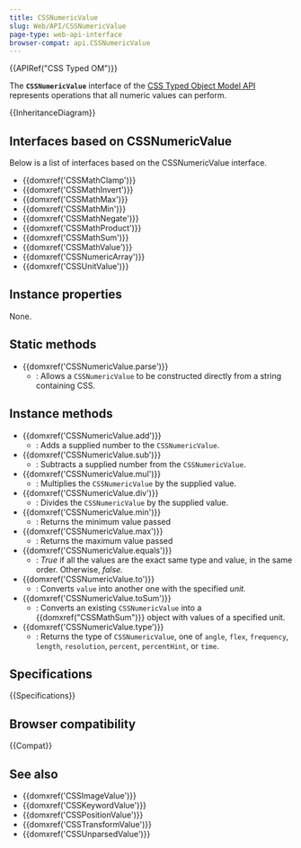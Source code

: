 ```yaml
---
title: CSSNumericValue
slug: Web/API/CSSNumericValue
page-type: web-api-interface
browser-compat: api.CSSNumericValue
---
```


{{APIRef("CSS Typed OM")}}

The **`CSSNumericValue`** interface of the [CSS Typed Object Model API](/en-US/docs/Web/API/CSS_Object_Model#css_typed_object_model) represents operations that all numeric values can perform.

{{InheritanceDiagram}}

## Interfaces based on CSSNumericValue

Below is a list of interfaces based on the CSSNumericValue interface.

- {{domxref('CSSMathClamp')}}
- {{domxref('CSSMathInvert')}}
- {{domxref('CSSMathMax')}}
- {{domxref('CSSMathMin')}}
- {{domxref('CSSMathNegate')}}
- {{domxref('CSSMathProduct')}}
- {{domxref('CSSMathSum')}}
- {{domxref('CSSMathValue')}}
- {{domxref('CSSNumericArray')}}
- {{domxref('CSSUnitValue')}}

## Instance properties

None.

## Static methods

- {{domxref('CSSNumericValue.parse')}}
  - : Allows a `CSSNumericValue` to be constructed directly from a string containing CSS.

## Instance methods

- {{domxref('CSSNumericValue.add')}}
  - : Adds a supplied number to the `CSSNumericValue`.
- {{domxref('CSSNumericValue.sub')}}
  - : Subtracts a supplied number from the `CSSNumericValue`.
- {{domxref('CSSNumericValue.mul')}}
  - : Multiplies the `CSSNumericValue` by the supplied value.
- {{domxref('CSSNumericValue.div')}}
  - : Divides the `CSSNumericValue` by the supplied value.
- {{domxref('CSSNumericValue.min')}}
  - : Returns the minimum value passed
- {{domxref('CSSNumericValue.max')}}
  - : Returns the maximum value passed
- {{domxref('CSSNumericValue.equals')}}
  - : _True_ if all the values are the exact same type and value, in the same order. Otherwise, _false._
- {{domxref('CSSNumericValue.to')}}
  - : Converts `value` into another one with the specified _unit._
- {{domxref('CSSNumericValue.toSum')}}
  - : Converts an existing `CSSNumericValue` into a {{domxref("CSSMathSum")}} object with values of a specified unit.
- {{domxref('CSSNumericValue.type')}}
  - : Returns the type of `CSSNumericValue`, one of `angle`, `flex`, `frequency`, `length`, `resolution`, `percent`, `percentHint`, or `time`.

## Specifications

{{Specifications}}

## Browser compatibility

{{Compat}}

## See also

- {{domxref('CSSImageValue')}}
- {{domxref('CSSKeywordValue')}}
- {{domxref('CSSPositionValue')}}
- {{domxref('CSSTransformValue')}}
- {{domxref('CSSUnparsedValue')}}
